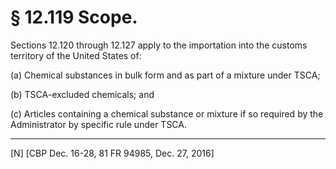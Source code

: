 # § 12.119   Scope.

Sections 12.120 through 12.127 apply to the importation into the customs territory of the United States of:


(a) Chemical substances in bulk form and as part of a mixture under TSCA;


(b) TSCA-excluded chemicals; and


(c) Articles containing a chemical substance or mixture if so required by the Administrator by specific rule under TSCA.



---

[N] [CBP Dec. 16-28, 81 FR 94985, Dec. 27, 2016]




